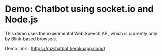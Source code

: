# Demo: Chatbot using socket.io and Node.js

This demo uses the experimental Web Speech API, which is currently only by Blink-based browsers.

Demo Link : (https://mzchatbot.herokuapp.com/)